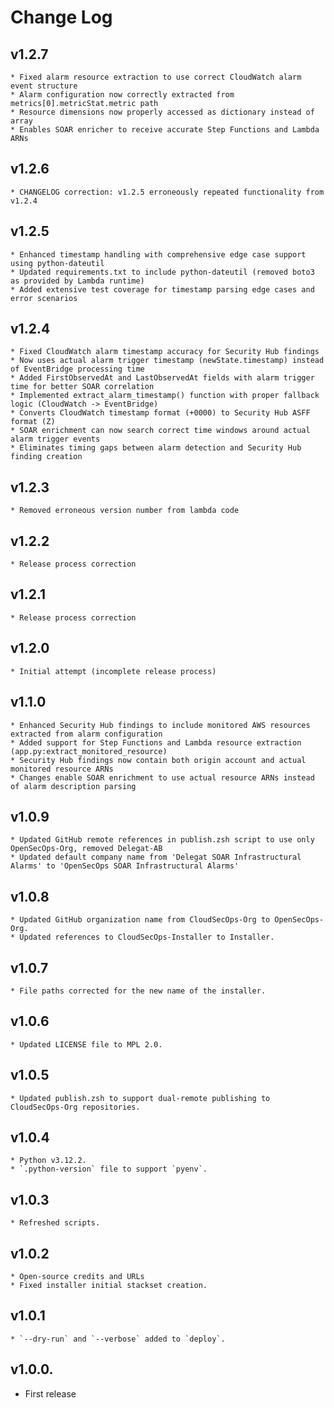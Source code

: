 # Change Log

## v1.2.7
    * Fixed alarm resource extraction to use correct CloudWatch alarm event structure
    * Alarm configuration now correctly extracted from metrics[0].metricStat.metric path
    * Resource dimensions now properly accessed as dictionary instead of array
    * Enables SOAR enricher to receive accurate Step Functions and Lambda ARNs

## v1.2.6
    * CHANGELOG correction: v1.2.5 erroneously repeated functionality from v1.2.4

## v1.2.5
    * Enhanced timestamp handling with comprehensive edge case support using python-dateutil
    * Updated requirements.txt to include python-dateutil (removed boto3 as provided by Lambda runtime)
    * Added extensive test coverage for timestamp parsing edge cases and error scenarios

## v1.2.4
    * Fixed CloudWatch alarm timestamp accuracy for Security Hub findings
    * Now uses actual alarm trigger timestamp (newState.timestamp) instead of EventBridge processing time
    * Added FirstObservedAt and LastObservedAt fields with alarm trigger time for better SOAR correlation
    * Implemented extract_alarm_timestamp() function with proper fallback logic (CloudWatch -> EventBridge)
    * Converts CloudWatch timestamp format (+0000) to Security Hub ASFF format (Z)
    * SOAR enrichment can now search correct time windows around actual alarm trigger events
    * Eliminates timing gaps between alarm detection and Security Hub finding creation

## v1.2.3
    * Removed erroneous version number from lambda code

## v1.2.2
    * Release process correction

## v1.2.1
    * Release process correction

## v1.2.0
    * Initial attempt (incomplete release process)

## v1.1.0
    * Enhanced Security Hub findings to include monitored AWS resources extracted from alarm configuration
    * Added support for Step Functions and Lambda resource extraction (app.py:extract_monitored_resource)
    * Security Hub findings now contain both origin account and actual monitored resource ARNs
    * Changes enable SOAR enrichment to use actual resource ARNs instead of alarm description parsing

## v1.0.9
    * Updated GitHub remote references in publish.zsh script to use only OpenSecOps-Org, removed Delegat-AB
    * Updated default company name from 'Delegat SOAR Infrastructural Alarms' to 'OpenSecOps SOAR Infrastructural Alarms'

## v1.0.8
    * Updated GitHub organization name from CloudSecOps-Org to OpenSecOps-Org.
    * Updated references to CloudSecOps-Installer to Installer.

## v1.0.7
    * File paths corrected for the new name of the installer.

## v1.0.6
    * Updated LICENSE file to MPL 2.0.

## v1.0.5
    * Updated publish.zsh to support dual-remote publishing to CloudSecOps-Org repositories.

## v1.0.4
    * Python v3.12.2.
    * `.python-version` file to support `pyenv`.

## v1.0.3
    * Refreshed scripts.

## v1.0.2
    * Open-source credits and URLs
    * Fixed installer initial stackset creation.

## v1.0.1
    * `--dry-run` and `--verbose` added to `deploy`.

## v1.0.0.
* First release


